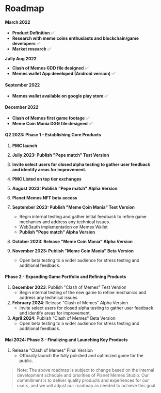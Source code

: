 # Roadmap

#### **March 2022**

* **Product Definition** ✅
* **Research with meme coins enthusiasts and blockchain/game developers** ✅
* **Market research** ✅

**Jully Aug 2022**&#x20;

* **Clash of Memes GDD file designed** ✅
* **Memes wallet App developed (Android version)** ✅

#### September 2022

* **Memes wallet available on google play store** ✅

#### December 2022

* **Clash of Memes first game footage** ✅
* **Meme Coin Mania DGG file designed** ✅

#### Q2 2023: Phase 1 - Establishing Core Products

1. **PMC launch**&#x20;
2. **Jully 2023: Publish "Pepe match" Test Version**
3. **Invite select users for closed alpha testing to gather user feedback and identify areas for improvement.**
4. **PMC Listed on top tier exchanges**
5. **August** **2023: Publish "Pepe match" Alpha Version**
6. **Planet Memes NFT beta access**



1. **September** **2023: Publish "Meme Coin Mania" Test Version**&#x20;
   * Begin internal testing and gather initial feedback to refine game mechanics and address any technical issues.&#x20;
   * Web3auth implementation on Memes Wallet&#x20;
   * **Publish "Pepe match" Alpha Version**
2. **October 2023: Release "Meme Coin Mania" Alpha Version**&#x20;
3. **November 2023: Publish "Meme Coin Mania" Beta Version**
   * Open beta testing to a wider audience for stress testing and additional feedback.

#### &#x20;Phase 2 - Expanding Game Portfolio and Refining Products

1. **December  2023**: Publish "Clash of Memes" Test Version
   * Begin internal testing of the new game to refine mechanics and address any technical issues.
2. **February  2024**: Release "Clash of Memes" Alpha Version
   * Invite select users for closed alpha testing to gather user feedback and identify areas for improvement.
3. **April 2024**: Publish "Clash of Memes" Beta Version
   * Open beta testing to a wider audience for stress testing and additional feedback.

#### Mai 2024: Phase 3 - Finalizing and Launching Key Products

1. &#x20;Release "Clash of Memes" Final Version
   * Officially launch the fully polished and optimized game for the public.

> Note: The above roadmap is subject to change based on the internal development schedule and priorities of Planet Memes Studio. Our commitment is to deliver quality products and experiences for our users, and we will adjust our roadmap as needed to achieve this goal.

